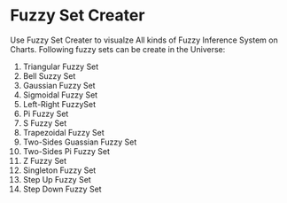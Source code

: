 
# Fuzzy Set Creater
Use Fuzzy Set Creater to visualze All kinds of Fuzzy Inference System on Charts.
Following fuzzy sets can be create in the Universe:
1. Triangular Fuzzy Set
2. Bell Suzzy Set
3. Gaussian Fuzzy Set
4. Sigmoidal Fuzzy Set
5. Left-Right FuzzySet
6. Pi Fuzzy Set
7. S Fuzzy Set
8. Trapezoidal Fuzzy Set
9. Two-Sides Guassian Fuzzy Set
10. Two-Sides Pi Fuzzy Set
11. Z Fuzzy Set
12. Singleton Fuzzy Set
13. Step Up Fuzzy Set
14. Step Down Fuzzy Set
